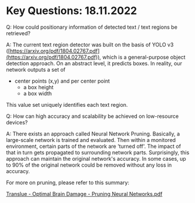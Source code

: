 # Key Questions: 18.11.2022

Q: How could positionary information of detected text / text regions be retrieved?

A: The current text region detector was built on the basis of YOLO v3 ([https://arxiv.org/pdf/1804.02767.pdf](https://arxiv.org/pdf/1804.02767.pdf)), which is a general-purpose object detection approach. On an abstract level, it predicts boxes. In reality, our network outputs a set of

- center points (x,y) and per center point
  - a box height
  - a box width

This value set uniquely identifies each text region.

Q: How can high accuracy and scalability be achieved on low-resource devices?

A: There exists an approach called Neural Network Pruning. Basically, a large-scale network is trained and evaluated. Then within a monitored environment, certain parts of the network are 'turned off'. The impact of that in turn gets propagated to surrounding network parts. Surprisingly, this approach can maintain the original network's accuracy. In some cases, up to 90% of the original network could be removed without any loss in accuracy.

For more on pruning, please refer to this summary:

[Translue - Optimal Brain Damage - Pruning Neural Networks.pdf](https://t36633965.p.clickup-attachments.com/t36633965/7b53e906-6382-4296-bfa9-5ec152239a87/Translue%20-%20Optimal%20Brain%20Damage%20-%20Pruning%20Neural%20Networks.pdf)
